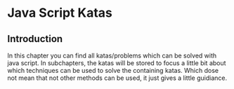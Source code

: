 # Java Script Katas

## Introduction

In this chapter you can find all katas/problems which can be solved with java script.
In subchapters, the katas will be stored to focus a little bit about which techniques can be used to solve the containing katas. Which dose not mean that not other methods can be used, it just gives a little guidiance.
